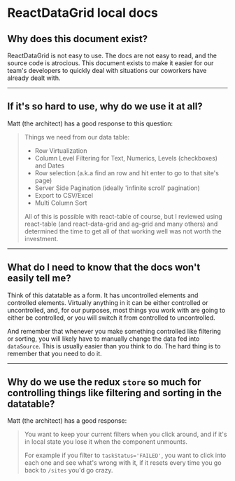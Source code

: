 # ReactDataGrid local docs

## Why does this document exist?

ReactDataGrid is not easy to use. The docs are not easy to read, and the source code is atrocious. This document exists to make it easier for our team's developers to quickly deal with situations our coworkers have already dealt with.

---

## If it's so hard to use, why do we use it at all?

Matt (the architect) has a good response to this question:

> Things we need from our data table:
>
> - Row Virtualization
> - Column Level Filtering for Text, Numerics, Levels (checkboxes) and Dates
> - Row selection (a.k.a find an row and hit enter to go to that site's page)
> - Server Side Pagination (ideally 'infinite scroll' pagination)
> - Export to CSV/Excel
> - Multi Column Sort
>
> All of this is possible with react-table of course, but I reviewed using react-table (and react-data-grid and ag-grid and many others) and determined the time to get all of that working well was not worth the investment.

---

## What do I need to know that the docs won't easily tell me?

Think of this datatable as a form. It has uncontrolled elements and controlled elements. Virtually anything in it can be either controlled or uncontrolled, and, for our purposes, most things you work with are going to either be controlled, or you will switch it from controlled to uncontrolled.

And remember that whenever you make something controlled like filtering or sorting, you will likely have to manually change the data fed into `dataSource`. This is usually easier than you think to do. The hard thing is to remember that you need to do it.

---

## Why do we use the redux `store` so much for controlling things like filtering and sorting in the datatable?

Matt (the architect) has a good response:

> You want to keep your current filters when you click around, and if it's in local state you lose it when the component unmounts.
>
> For example if you filter to `taskStatus='FAILED'`, you want to click into each one and see what's wrong with it, if it resets every time you go back to `/sites` you'd go crazy.
